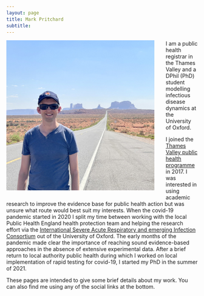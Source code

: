 ```yaml
---
layout: page
title: Mark Pritchard
subtitle: 
---
```


<img style="float: left; padding: 0px 30px 20px 0px;" width="390" height="395" src="https://github.com/markgpritchard/markgpritchard.github.io/blob/master/assets/img/IMG_0598.jpg?raw=true" alt="Mark Pritchard, photographed in southern Utah near Monument Valley"/>

I am a public health registrar in the Thames Valley and a DPhil (PhD) student modelling infectious disease dynamics at the University of Oxford. 

I joined the [Thames Valley public health programme](https://www.oxsph.org/) in 2017. I was interested in using academic research to improve the evidence base for public health action but was unsure what route would best suit my interests. When the covid-19 pandemic started in 2020 I split my time between working with the local Public Health England health protection team and helping the research effort via the [International Severe Acute Respiratory and emerging Infection Consortium](https://isaric.org/) out of the University of Oxford. The early months of the pandemic made clear the importance of reaching sound evidence-based approaches in the absence of extensive experimental data. After a brief return to local authority public health during which I worked on local implementation of rapid testing for covid-19, I started my PhD in the summer of 2021.

These pages are intended to give some brief details about my work. You can also find me using any of the social links at the bottom. 
<a rel="me" href="https://toot.community/@markgpritchard" />
